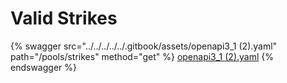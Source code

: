 # Valid Strikes

{% swagger src="../../../../../.gitbook/assets/openapi3_1 (2).yaml" path="/pools/strikes" method="get" %}
[openapi3_1 (2).yaml](<../../../../../.gitbook/assets/openapi3_1 (2).yaml>)
{% endswagger %}
